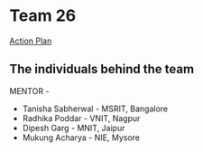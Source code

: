 # Team 26

[Action Plan](https://docs.google.com/document/d/1wKX_Vsi_uFet8lxdY611h8jmbvtkdGdM-6FP1x4efB8/edit?usp=sharing)

## The individuals behind the team 

MENTOR -

- Tanisha Sabherwal -  MSRIT, Bangalore 
- Radhika Poddar - VNIT, Nagpur
- Dipesh Garg - MNIT, Jaipur
- Mukung Acharya - NIE, Mysore

